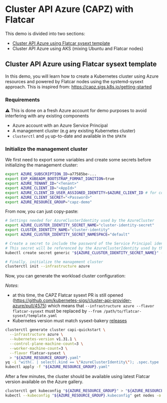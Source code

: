 # Cluster API Azure (CAPZ) with Flatcar

This demo is divided into two sections:
* [Cluster API Azure using Flatcar sysext template](#cluster-api-azure-using-flatcar-sysext-template)
* Cluster API Azure using AKS (mixing Ubuntu and Flatcar nodes)

## Cluster API Azure using Flatcar sysext template

In this demo, you will learn how to create a Kubernetes cluster using Azure resources and powered by Flatcar nodes using the systemd-sysext approach. This is inspired from: https://capz.sigs.k8s.io/getting-started

### Requirements

:warning: This is done on a fresh Azure account for demo purposes to avoid interfering with any existing components

* Azure account with an Azure Service Principal
* A management cluster (e.g any existing Kubernetes cluster)
* `clusterctl` and `yq` up-to-date and available in the `$PATH`

### Initialize the management cluster

We first need to export some variables and create some secrets before initializing the management cluster:
```bash
export AZURE_SUBSCRIPTION_ID=a77585be-...
export EXP_KUBEADM_BOOTSTRAP_FORMAT_IGNITION=true
export AZURE_TENANT_ID="<Tenant>"
export AZURE_CLIENT_ID="<AppId>"
export AZURE_CLIENT_ID_USER_ASSIGNED_IDENTITY=$AZURE_CLIENT_ID # for compatibility with CAPZ v1.16 templates
export AZURE_CLIENT_SECRET="<Password>"
export AZURE_RESOURCE_GROUP="capz-demo"
```

From now, you can just copy-paste:
```bash
# Settings needed for AzureClusterIdentity used by the AzureCluster
export AZURE_CLUSTER_IDENTITY_SECRET_NAME="cluster-identity-secret"
export CLUSTER_IDENTITY_NAME="cluster-identity"
export AZURE_CLUSTER_IDENTITY_SECRET_NAMESPACE="default"

# Create a secret to include the password of the Service Principal identity created in Azure
# This secret will be referenced by the AzureClusterIdentity used by the AzureCluster
kubectl create secret generic "${AZURE_CLUSTER_IDENTITY_SECRET_NAME}" --from-literal=clientSecret="${AZURE_CLIENT_SECRET}" --namespace "${AZURE_CLUSTER_IDENTITY_SECRET_NAMESPACE}"

# Finally, initialize the management cluster
clusterctl init --infrastructure azure
```

Now, you can generate the workload cluster configuration:

_Notes_:
* at this time, the CAPZ Flatcar sysext PR is still opened (https://github.com/kubernetes-sigs/cluster-api-provider-azure/pull/4575) which means that `--infrastructure azure --flavor flatcar-sysext` must be replaced by `--from /path/to/flatcar-sysext/template.yaml`
* Kubernetes version must match sysext-bakery [releases](https://github.com/flatcar/sysext-bakery/releases/tag/latest)

```bash
clusterctl generate cluster capi-quickstart \
  --infrastructure azure \
  --kubernetes-version v1.31.1 \
  --control-plane-machine-count=3 \
  --worker-machine-count=3 \
  --flavor flatcar-sysext \
  > "${AZURE_RESOURCE_GROUP}.yaml"
yq -i "with(. | select(.kind == \"AzureClusterIdentity\"); .spec.type |= \"ServicePrincipal\" | .spec.clientSecret.name |= \"${AZURE_CLUSTER_IDENTITY_SECRET_NAME}\" | .spec.clientSecret.namespace |= \"${AZURE_CLUSTER_IDENTITY_SECRET_NAMESPACE}\")" "${AZURE_RESOURCE_GROUP}.yaml"
kubectl apply -f "${AZURE_RESOURCE_GROUP}.yaml"
```

After a few minutes, the cluster should be available using latest Flatcar version available on the Azure gallery.

```bash
clusterctl get kubeconfig "${AZURE_RESOURCE_GROUP}" > "${AZURE_RESOURCE_GROUP}.kubeconfig"
kubectl --kubeconfig "${AZURE_RESOURCE_GROUP}.kubeconfig" get nodes -o wide
```
